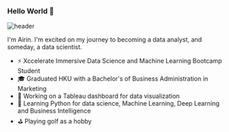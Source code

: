 ### Hello World 👋

![header](https://capsule-render.vercel.app/api?type=rect&color=gradient&height=1)

I'm Airin. I'm excited on my journey to becoming a data analyst, and someday, a data scientist.

  * ⚡ Xccelerate Immersive Data Science and Machine Learning Bootcamp Student
  * 🎓 Graduated HKU with a Bachelor's of Business Administration in Marketing
  * 🔭 Working on a Tableau dashboard for data visualization
  * 🌱 Learning Python for data science, Machine Learning, Deep Learning and Business Intelligence
  * ⛳ Playing golf as a hobby

